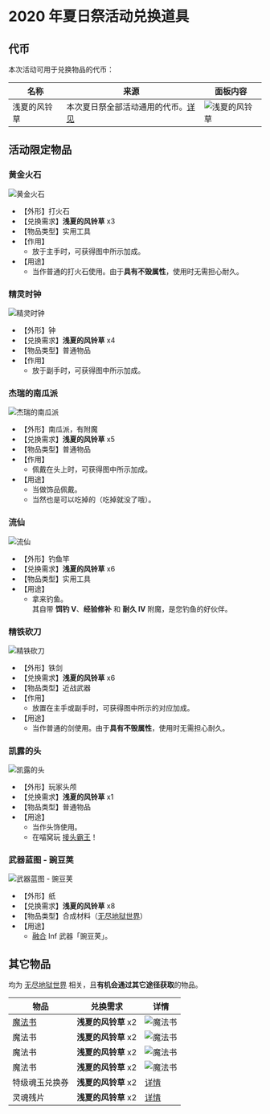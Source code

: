 # 2020 年夏日祭活动兑换道具

## 代币

本次活动可用于兑换物品的代币：

| 名称 | 来源 | 面板内容 |
| - | - | - |
| 浅夏的风铃草 | 本次夏日祭全部活动通用的代币。[详见](https://bbs.nyaa.cat/d/1752) | ![浅夏的风铃草](../../../assets/images/items/activities/2020-summer/浅夏的风铃草.png) |

## 活动限定物品

### 黄金火石

![黄金火石](../../../assets/images/items/activities/2020-summer/黄金火石.png)

* 【外形】打火石
* 【兑换需求】**浅夏的风铃草** x3
* 【物品类型】实用工具
* 【作用】
  * 放于主手时，可获得图中所示加成。
* 【用途】
  * 当作普通的打火石使用。由于**具有不毁属性**，使用时无需担心耐久。

### 精灵时钟

![精灵时钟](../../../assets/images/items/activities/2020-summer/精灵时钟.png)

* 【外形】钟
* 【兑换需求】**浅夏的风铃草** x4
* 【物品类型】普通物品
* 【作用】
  * 放于副手时，可获得图中所示加成。

### 杰瑞的南瓜派

![杰瑞的南瓜派](../../../assets/images/items/activities/2020-summer/杰瑞的南瓜派.png)

* 【外形】南瓜派，有附魔
* 【兑换需求】**浅夏的风铃草** x5
* 【物品类型】普通物品
* 【作用】
  * 佩戴在头上时，可获得图中所示加成。
* 【用途】
  * 当做饰品佩戴。
  * 当然也是可以吃掉的（吃掉就没了哦）。

### 流仙

![流仙](../../../assets/images/items/activities/2020-summer/流仙.png)

* 【外形】钓鱼竿
* 【兑换需求】**浅夏的风铃草** x6
* 【物品类型】实用工具
* 【用途】
  * 拿来钓鱼。  
其自带 **饵钓 V**、**经验修补** 和 **耐久 IV** 附魔，是您钓鱼的好伙伴。

### 精铁砍刀

![精铁砍刀](../../../assets/images/items/activities/2020-summer/精铁砍刀.png)

* 【外形】铁剑
* 【兑换需求】**浅夏的风铃草** x6
* 【物品类型】近战武器
* 【作用】
  * 放置在主手或副手时，可获得图中所示的对应加成。
* 【用途】
  * 当作普通的剑使用。由于**具有不毁属性**，使用时无需担心耐久。

### 凯露的头

![凯露的头](../../../assets/images/items/activities/2020-summer/凯露的头.png)

* 【外形】玩家头颅
* 【兑换需求】**浅夏的风铃草** x1
* 【物品类型】普通物品
* 【用途】
  * 当作头饰使用。
  * 在喵窝玩 [接头霸王](https://zh.moegirl.org.cn/index.php?title=%E6%8E%A5%E5%A4%B4%E9%9C%B8%E7%8E%8B)！

### 武器蓝图 - 豌豆荚

![武器蓝图 - 豌豆荚](../../../assets/images/items/activities/2020-summer/武器蓝图豌豆荚.png)

* 【外形】纸
* 【兑换需求】**浅夏的风铃草** x8
* 【物品类型】合成材料（[无尽地狱世界](inf/index)）
* 【用途】
  * [融合](inf/items?id=融合) Inf 武器「豌豆荚」。

## 其它物品

均为 [无尽地狱世界](inf/index) 相关，且**有机会通过其它途径获取**的物品。

| 物品 | 兑换需求 | 详情 |
| - | - | - |
| [魔法书](inf/items?id=附魔与消魔) | **浅夏的风铃草** x2 | ![魔法书](../../../assets/images/items/activities/2020-summer/魔法书1.png) |
| 魔法书 | **浅夏的风铃草** x2 | ![魔法书](../../../assets/images/items/activities/2020-summer/魔法书2.png) |
| 魔法书 | **浅夏的风铃草** x2 | ![魔法书](../../../assets/images/items/activities/2020-summer/魔法书3.png) |
| 魔法书 | **浅夏的风铃草** x2 | ![魔法书](../../../assets/images/items/activities/2020-summer/魔法书4.png) |
| 特级魂玉兑换券 | **浅夏的风铃草** x2 | [详情](inf/items?id=铸造与分解) |
| 灵魂残片 | **浅夏的风铃草** x2 | [详情](inf/items?id=融合) |

<!--

## 物品名称

![aaaa](../../../assets/images/items/activities/2020-summer/aaaa.png)

* 【外形】
* 【兑换需求】**浅夏的风铃草** x
* 【物品类型】
* 【作用】
  * 
* 【用途】
  * 

-->